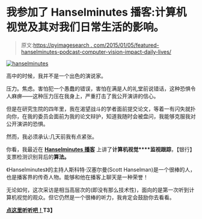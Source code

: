 # 我参加了 Hanselminutes 播客:计算机视觉及其对我们日常生活的影响。

> 原文:[https://pyimagesearch . com/2015/01/05/featured-hanselminutes-podcast-computer-vision-impact-daily-lives/](https://pyimagesearch.com/2015/01/05/featured-hanselminutes-podcast-computer-vision-impact-daily-lives/)

[![hanselminutes](../Images/5fa2aabdf9e451666e622c778eea324b.png)](http://www.hanselminutes.com/456/computer-vision-explained-with-pyimagesearchs-adrian-rosebrock)

高中的时候，我并不是一个出色的演说家。

压力。焦虑。害怕犯一个愚蠢的错误，害怕在满是人的礼堂前说错话，这种恐惧令人麻痹——这种压力压在我身上，严重打击了我公开演讲的信心。

但是在研究生院的四年里，我在渴望战斗的学者面前提交论文，等着一有闪失就扑向你，在我的委员会面前为我的论文辩护，知道我随时会被盘问，我能够克服我对公开演讲的恐惧。

然而，我必须承认:几天前我有点紧张。

你看，我最近在 **[Hanselminutes 播客](http://www.hanselminutes.com/456/computer-vision-explained-with-pyimagesearchs-adrian-rosebrock)** 上讲了**计算机视觉****监视跟踪**，【银行】支票检测识别背后的**算法。**

《Hanselminutes》的主持人斯科特·汉塞尔曼(Scott Hanselman)是一个很棒的人，也是播客界的传奇人物。能够和他在播客上聊天是一种荣誉！

无论如何，这次采访是相当高层次的(即没有那么技术性)，面向的是第一次听到计算机视觉的观众。但它仍然是一个很棒的听力，我肯定会鼓励你去看看。

**[点这里听听吧！](http://www.hanselminutes.com/456/computer-vision-explained-with-pyimagesearchs-adrian-rosebrock)T3】**